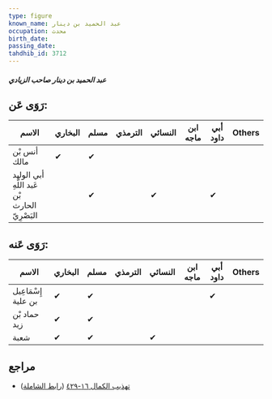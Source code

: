 ```yaml
---
type: figure
known_name: عبد الحميد بن دينار
occupation: محدث
birth_date:
passing_date:
tahdhib_id: 3712
---
```

##### عبد الحميد بن دينار صاحب الزيادي

## رَوَى عَن:
| الاسم                                         | البخاري | مسلم | الترمذي | النسائي | ابن ماجه | أبي داود | Others |
| --------------------------------------------- | ------- | ---- | ------- | ------- | -------- | -------- | ------ |
| أنس بْن مالك                                  | ✔       | ✔    |         |         |          |          |        |
| أبي الوليد عَبد اللَّهِ بْن الحارث البَصْرِيّ |         | ✔    |         | ✔       |          | ✔        |        |
## رَوَى عَنه:
| الاسم               | البخاري | مسلم | الترمذي | النسائي | ابن ماجه | أبي داود | Others |
| ------------------- | ------- | ---- | ------- | ------- | -------- | -------- | ------ |
| إِسْمَاعِيل بن علية | ✔       | ✔    |         |         |          | ✔        |        |
| حماد بْن زيد        | ✔       | ✔    |         |         |          |          |        |
| شعبة                | ✔       | ✔    |         | ✔       |          |          |        |
## مراجع
- [تهذيب الكمال ١٦-٤٢٩](obsidian://open?vault=Tahdhib-al-Kamal&file=Figures/٣٧١٢-عبد%20الحميد%20بن%20دينار%20صاحب%20الزيادي) ([رابط الشاملة](https://shamela.ws/book/3722/8422))